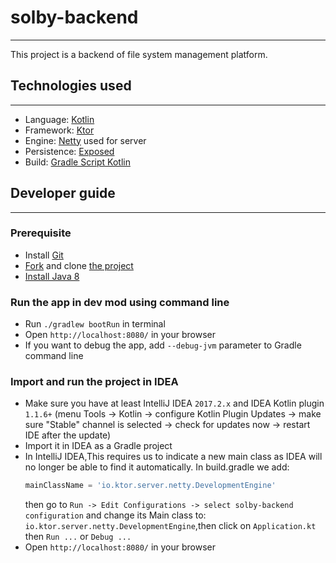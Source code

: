 # solby-backend

----

This project is a backend of file system management platform.

## Technologies used

----
+ Language: [Kotlin](https://kotlin.link/)
+ Framework: [Ktor](http://ktor.io)
+ Engine: [Netty](http://netty.io/) used for server
+ Persistence: [Exposed](https://github.com/JetBrains/Exposed)
+ Build: [Gradle Script Kotlin](https://github.com/gradle/gradle-script-kotlin)

## Developer guide

----
### Prerequisite

+ Install [Git](https://git-scm.com/)
+ [Fork](https://github.com/acehjm/solby-backend#fork-destination-box) and clone [the project](https://github.com/acehjm/solby-backend)
+ [Install Java 8](http://www.oracle.com/technetwork/java/javase/downloads/jdk8-downloads-2133151.html)

### Run the app in dev mod using command line
 - Run `./gradlew bootRun` in terminal
 - Open `http://localhost:8080/` in your browser
 - If you want to debug the app, add `--debug-jvm` parameter to Gradle command line

### Import and run the project in IDEA
- Make sure you have at least IntelliJ IDEA `2017.2.x` and IDEA Kotlin plugin `1.1.6+` (menu Tools -> Kotlin -> configure Kotlin Plugin Updates -> make sure "Stable" channel is selected -> check for updates now -> restart IDE after the update)
 - Import it in IDEA as a Gradle project
 - In IntelliJ IDEA,This requires us to indicate a new main class as IDEA will no longer be able to find it automatically. In build.gradle we add:
    ```groovy
    mainClassName = 'io.ktor.server.netty.DevelopmentEngine'
    ```
   then go to `Run -> Edit Configurations -> select solby-backend configuration` and change its Main class to: `io.ktor.server.netty.DevelopmentEngine`,then click on `Application.kt` then `Run ...` or `Debug ...`
 - Open `http://localhost:8080/` in your browser